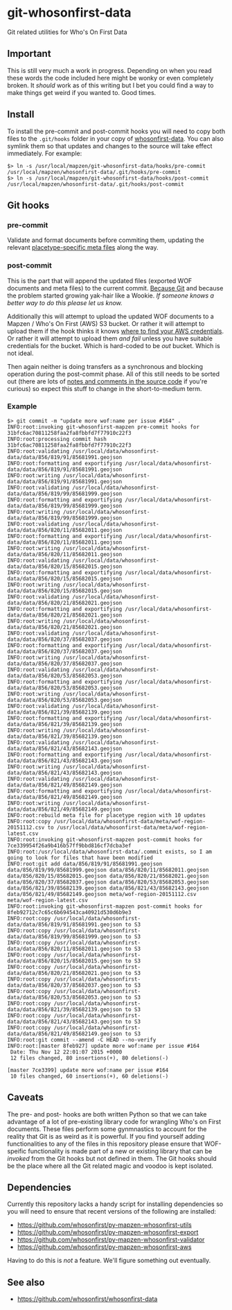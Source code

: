 # git-whosonfirst-data

Git related utilities for Who's On First Data

## Important

This is still very much a work in progress. Depending on when you read these words the code included here might be wonky or even completely broken. It _should_ work as of this writing but I bet you could find a way to make things get weird if you wanted to. Good times.

## Install

To install the pre-commit and post-commit hooks you will need to copy both files to the `.git/hooks` folder in your copy of [whosonfirst-data](https://github.com/whosonfirst/whosonfirst-data). You can also symlink them so that updates and changes to the source will take effect immediately. For example:

```
$> ln -s /usr/local/mapzen/git-whosonfirst-data/hooks/pre-commit /usr/local/mapzen/whosonfirst-data/.git/hooks/pre-commit
$> ln -s /usr/local/mapzen/git-whosonfirst-data/hooks/post-commit /usr/local/mapzen/whosonfirst-data/.git/hooks/post-commit
```

## Git hooks

### pre-commit

Validate and format documents before commiting them, updating the relevant [placetype-specific meta files](https://github.com/whosonfirst/whosonfirst-data/tree/master/meta) along the way.


### post-commit

This is the part that will append the updated files (exported WOF documents and meta files) to the current commit. [Because Git](https://stackoverflow.com/questions/3284292/can-a-git-hook-automatically-add-files-to-the-commit) and because the problem started growing yak-hair like a Wookie. _If someone knows a better way to do this please let us know._

Additionally this will attempt to upload the updated WOF documents to a Mapzen / Who's On First (AWS) S3 bucket. Or rather it will attempt to upload them if the hook thinks it knows [where to find your AWS credentials](http://blogs.aws.amazon.com/security/post/Tx3D6U6WSFGOK2H/A-New-and-Standardized-Way-to-Manage-Credentials-in-the-AWS-SDKs). Or rather it will attempt to upload them _and fail_ unless you have suitable credentials for the bucket. Which is hard-coded to be _out_ bucket. Which is not ideal.

Then again neither is doing transfers as a synchronous and blocking operation during the post-commit phase. All of this still needs to be sorted out (there are lots of [notes and comments in the source code](https://github.com/whosonfirst/git-whosonfirst-data/blob/master/hooks/post-commit) if you're curious) so expect this stuff to change in the short-to-medium term.

### Example

```
$> git commit -m "update more wof:name per issue #164" .
INFO:root:invoking git-whosonfirst-mapzen pre-commit hooks for 31bfc6ac70811258faa2fa8fbbfd7f77910c22f3
INFO:root:processing commit hash 31bfc6ac70811258faa2fa8fbbfd7f77910c22f3
INFO:root:validating /usr/local/data/whosonfirst-data/data/856/819/91/85681991.geojson
INFO:root:formatting and exportifying /usr/local/data/whosonfirst-data/data/856/819/91/85681991.geojson
INFO:root:writing /usr/local/data/whosonfirst-data/data/856/819/91/85681991.geojson
INFO:root:validating /usr/local/data/whosonfirst-data/data/856/819/99/85681999.geojson
INFO:root:formatting and exportifying /usr/local/data/whosonfirst-data/data/856/819/99/85681999.geojson
INFO:root:writing /usr/local/data/whosonfirst-data/data/856/819/99/85681999.geojson
INFO:root:validating /usr/local/data/whosonfirst-data/data/856/820/11/85682011.geojson
INFO:root:formatting and exportifying /usr/local/data/whosonfirst-data/data/856/820/11/85682011.geojson
INFO:root:writing /usr/local/data/whosonfirst-data/data/856/820/11/85682011.geojson
INFO:root:validating /usr/local/data/whosonfirst-data/data/856/820/15/85682015.geojson
INFO:root:formatting and exportifying /usr/local/data/whosonfirst-data/data/856/820/15/85682015.geojson
INFO:root:writing /usr/local/data/whosonfirst-data/data/856/820/15/85682015.geojson
INFO:root:validating /usr/local/data/whosonfirst-data/data/856/820/21/85682021.geojson
INFO:root:formatting and exportifying /usr/local/data/whosonfirst-data/data/856/820/21/85682021.geojson
INFO:root:writing /usr/local/data/whosonfirst-data/data/856/820/21/85682021.geojson
INFO:root:validating /usr/local/data/whosonfirst-data/data/856/820/37/85682037.geojson
INFO:root:formatting and exportifying /usr/local/data/whosonfirst-data/data/856/820/37/85682037.geojson
INFO:root:writing /usr/local/data/whosonfirst-data/data/856/820/37/85682037.geojson
INFO:root:validating /usr/local/data/whosonfirst-data/data/856/820/53/85682053.geojson
INFO:root:formatting and exportifying /usr/local/data/whosonfirst-data/data/856/820/53/85682053.geojson
INFO:root:writing /usr/local/data/whosonfirst-data/data/856/820/53/85682053.geojson
INFO:root:validating /usr/local/data/whosonfirst-data/data/856/821/39/85682139.geojson
INFO:root:formatting and exportifying /usr/local/data/whosonfirst-data/data/856/821/39/85682139.geojson
INFO:root:writing /usr/local/data/whosonfirst-data/data/856/821/39/85682139.geojson
INFO:root:validating /usr/local/data/whosonfirst-data/data/856/821/43/85682143.geojson
INFO:root:formatting and exportifying /usr/local/data/whosonfirst-data/data/856/821/43/85682143.geojson
INFO:root:writing /usr/local/data/whosonfirst-data/data/856/821/43/85682143.geojson
INFO:root:validating /usr/local/data/whosonfirst-data/data/856/821/49/85682149.geojson
INFO:root:formatting and exportifying /usr/local/data/whosonfirst-data/data/856/821/49/85682149.geojson
INFO:root:writing /usr/local/data/whosonfirst-data/data/856/821/49/85682149.geojson
INFO:root:rebuild meta file for placetype region with 10 updates
INFO:root:copy /usr/local/data/whosonfirst-data/meta/wof-region-20151112.csv to /usr/local/data/whosonfirst-data/meta/wof-region-latest.csv
INFO:root:invoking git-whosonfirst-mapzen post-commit hooks for 7ce339954f26a9b416b57ff9bbd816cf7dcba3ef
INFO:root:/usr/local/data/whosonfirst-data/.commit exists, so I am going to look for files that have been modified
INFO:root:git add data/856/819/91/85681991.geojson data/856/819/99/85681999.geojson data/856/820/11/85682011.geojson data/856/820/15/85682015.geojson data/856/820/21/85682021.geojson data/856/820/37/85682037.geojson data/856/820/53/85682053.geojson data/856/821/39/85682139.geojson data/856/821/43/85682143.geojson data/856/821/49/85682149.geojson meta/wof-region-20151112.csv meta/wof-region-latest.csv
INFO:root:invoking git-whosonfirst-mapzen post-commit hooks for 8feb92712c7c65c6b694543ca40921d530d6b9e3
INFO:root:copy /usr/local/data/whosonfirst-data/data/856/819/91/85681991.geojson to S3
INFO:root:copy /usr/local/data/whosonfirst-data/data/856/819/99/85681999.geojson to S3
INFO:root:copy /usr/local/data/whosonfirst-data/data/856/820/11/85682011.geojson to S3
INFO:root:copy /usr/local/data/whosonfirst-data/data/856/820/15/85682015.geojson to S3
INFO:root:copy /usr/local/data/whosonfirst-data/data/856/820/21/85682021.geojson to S3
INFO:root:copy /usr/local/data/whosonfirst-data/data/856/820/37/85682037.geojson to S3
INFO:root:copy /usr/local/data/whosonfirst-data/data/856/820/53/85682053.geojson to S3
INFO:root:copy /usr/local/data/whosonfirst-data/data/856/821/39/85682139.geojson to S3
INFO:root:copy /usr/local/data/whosonfirst-data/data/856/821/43/85682143.geojson to S3
INFO:root:copy /usr/local/data/whosonfirst-data/data/856/821/49/85682149.geojson to S3
INFO:root:git commit --amend -C HEAD --no-verify
INFO:root:[master 8feb927] update more wof:name per issue #164
 Date: Thu Nov 12 22:01:07 2015 +0000
 12 files changed, 80 insertions(+), 80 deletions(-)

[master 7ce3399] update more wof:name per issue #164
 10 files changed, 60 insertions(+), 60 deletions(-)
```

## Caveats

The pre- and post- hooks are both written Python so that we can take advantage of a lot of pre-existing library code for wrangling Who's on First documents. These files perform some gynmnastics to account for the reality that Git is as weird as it is powerful. If you find yourself adding functionalities to any of the files in this repository please ensure that WOF-speific functionality is made part of a new or existing library that can be _invoked_ from the Git hooks but not defined in them. The Git hooks should be the place where all the Git related magic and voodoo is kept isolated.

## Dependencies

Currently this repository lacks a handy script for installing dependencies so you will need to ensure that recent versions of the following are installed:

* https://github.com/whosonfirst/py-mapzen-whosonfirst-utils
* https://github.com/whosonfirst/py-mapzen-whosonfirst-export
* https://github.com/whosonfirst/py-mapzen-whosonfirst-validator
* https://github.com/whosonfirst/py-mapzen-whosonfirst-aws

Having to do this is _not_ a feature. We'll figure something out eventually.

## See also

* https://github.com/whosonfirst/whosonfirst-data
